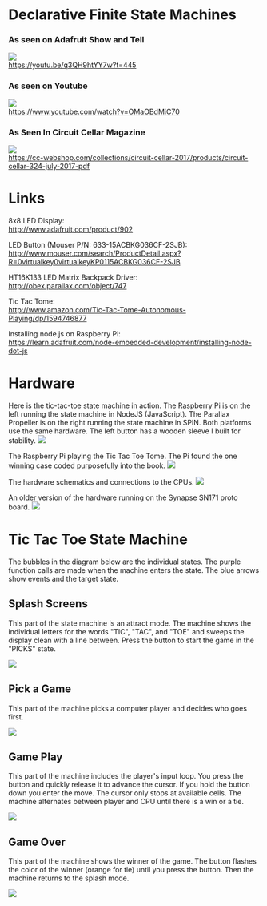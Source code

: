 # Declarative Finite State Machines

### As seen on Adafruit Show and Tell
[![](art/adafruit.jpg)](https://www.adafruit.com/) <br>
https://youtu.be/q3QH9htYY7w?t=445

### As seen on Youtube
[![](art/youtube.jpg)](https://www.youtube.com/) <br>
https://www.youtube.com/watch?v=OMaOBdMiC70

### As Seen In Circuit Cellar Magazine
[![](art/circuitcellar.jpg)](https://circuitcellar.com/)<br>
https://cc-webshop.com/collections/circuit-cellar-2017/products/circuit-cellar-324-july-2017-pdf

# Links
8x8 LED Display:<br>
http://www.adafruit.com/product/902

LED Button (Mouser P/N: 633-15ACBKG036CF-2SJB):<br>
http://www.mouser.com/search/ProductDetail.aspx?R=0virtualkey0virtualkeyKP0115ACBKG036CF-2SJB

HT16K133 LED Matrix Backpack Driver:<br>
http://obex.parallax.com/object/747

Tic Tac Tome:<br>
http://www.amazon.com/Tic-Tac-Tome-Autonomous-Playing/dp/1594746877

Installing node.js on Raspberry Pi:<br>
https://learn.adafruit.com/node-embedded-development/installing-node-dot-js

# Hardware

Here is the tic-tac-toe state machine in action. The Raspberry Pi is on the left running the state machine in NodeJS (JavaScript). The Parallax Propeller is on the right running the state machine in SPIN. Both platforms use the same hardware. The left button has a wooden sleeve I built for stability.
![](https://github.com/topherCantrell/FSM/blob/master/art/photo1.jpg)

The Raspberry Pi playing the Tic Tac Toe Tome. The Pi found the one winning case coded purposefully into the book.
![](art/photo2.jpg)

The hardware schematics and connections to the CPUs.
![](art/figure1.jpg)

An older version of the hardware running on the Synapse SN171 proto board.
![](art/SnapTacToe.jpg)

# Tic Tac Toe State Machine

The bubbles in the diagram below are the individual states. The purple function calls are made when the machine enters the state. The blue arrows show events and the target state.

## Splash Screens

This part of the state machine is an attract mode. The machine shows the individual letters for the words "TIC", "TAC", and "TOE" and sweeps the display clean with a line between. Press the button to start the game in the "PICKS" state.

![](art/TTTFSM1.png)

## Pick a Game

This part of the machine picks a computer player and decides who goes first.
 
![](art/TTTFSM2.png)

## Game Play

This part of the machine includes the player's input loop. You press the button and quickly release it to advance the cursor. If you hold the button down you enter the move. The cursor only stops at available cells. The machine alternates between player and CPU until there is a win or a tie.

![](art/TTTFSM3.png)

## Game Over

This part of the machine shows the winner of the game. The button flashes the color of the winner (orange for tie) until you press the button. Then the machine returns to the splash mode.

![](art/TTTFSM4.png)
